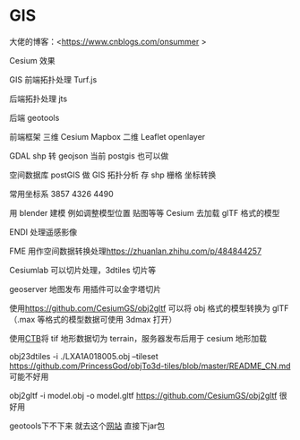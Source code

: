 # GIS

大佬的博客：<<https://www.cnblogs.com/onsummer> >

Cesium 效果

GIS 前端拓扑处理 Turf.js

后端拓扑处理 jts

后端 geotools

前端框架 三维 Cesium Mapbox 二维 Leaflet openlayer

GDAL shp 转 geojson 当前 postgis 也可以做

空间数据库 postGIS 做 GIS 拓扑分析 存 shp 栅格 坐标转换

常用坐标系 3857 4326 4490

用 blender 建模 例如调整模型位置 贴图等等 Cesium 去加载 glTF 格式的模型

ENDI 处理遥感影像

FME 用作空间数据转换处理<https://zhuanlan.zhihu.com/p/484844257>

Cesiumlab 可以切片处理，3dtiles 切片等

geoserver 地图发布 用插件可以金字塔切片

使用<https://github.com/CesiumGS/obj2gltf> 可以将 obj 格式的模型转换为 glTF（.max 等格式的模型数据可使用 3dmax 打开）

使用[CTB](https://github.com/geo-data/cesium-terrain-builder)将 tif 地形数据切为 terrain，服务器发布后用于 cesium 地形加载

obj23dtiles -i ./LXA1A018005.obj –tileset <https://github.com/PrincessGod/objTo3d-tiles/blob/master/README_CN.md> 可能不好用

obj2gltf -i model.obj -o model.gltf <https://github.com/CesiumGS/obj2gltf> 很好用

geotools下不下来 就去这个[网站](<https://sourceforge.net/projects/geotools/files/>) 直接下jar包

